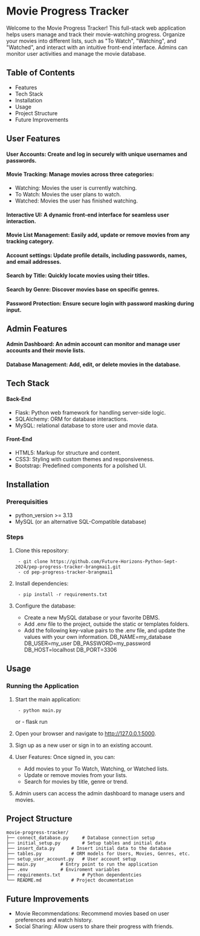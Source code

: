 # Movie Progress Tracker

Welcome to the Movie Progress Tracker! This full-stack web application helps users manage and track their movie-watching progress. Organize your movies into different lists, such as "To Watch", "Watching", and "Watched", and interact with an intuitive front-end interface. Admins can monitor user activities and manage the movie database.

## Table of Contents
- Features
- Tech Stack
- Installation
- Usage
- Project Structure
- Future Improvements

## User Features
#### User Accounts: Create and log in securely with unique usernames and passwords.
#### Movie Tracking: Manage movies across three categories:
- Watching: Movies the user is currently watching.
- To Watch: Movies the user plans to watch.
- Watched: Movies the user has finished watching.
#### Interactive UI: A dynamic front-end interface for seamless user interaction.
#### Movie List Management: Easily add, update or remove movies from any tracking category.
#### Account settings: Update profile details, including passwords, names, and email addresses.
#### Search by Title: Quickly locate movies using their titles.
#### Search by Genre: Discover movies base on specific genres.
#### Password Protection: Ensure secure login with password masking during input.

## Admin Features
#### Admin Dashboard: An admin account can monitor and manage user accounts and their movie lists.
#### Database Management: Add, edit, or delete movies in the database.

## Tech Stack
#### Back-End
- Flask: Python web framework for handling server-side logic.
- SQLAlchemy: ORM for database interactions.
- MySQL: relational database to store user and movie data.

#### Front-End
- HTML5: Markup for structure and content.
- CSS3: Styling with custom themes and responsiveness.
- Bootstrap: Predefined components for a polished UI.

## Installation 
### Prerequisities
- python_version >= 3.13
- MySQL (or an alternative SQL-Compatible database)

### Steps 
1. Clone this repository:

		- git clone https://github.com/Future-Horizons-Python-Sept-2024/pep-progress-tracker-brangmai1.git
		- cd pep-progress-tracker-brangmai1

2. Install dependencies:

		- pip install -r requirements.txt
	
3. Configure the database:
	- Create a new MySQL database or your favorite DBMS.
	- Add .env file to the project, outside the static or templates folders.
	- Add the following key-value pairs to the .env file, and update the values with your own information.
		DB_NAME=my_database
		DB_USER=my_user
		DB_PASSWORD=my_password
		DB_HOST=localhost
		DB_PORT=3306


## Usage 
### Running the Application
1. Start the main application:

   		- python main.py
	or
		- flask run
2. Open your browser and navigate to http://127.0.0.1:5000.	
3. Sign up as a new user or sign in to an existing account.
4. User Features: Once signed in, you can:
	- Add movies to your To Watch, Watching, or Watched lists.
	- Update or remove movies from your lists.
	- Search for movies by title, genre or trend.
5. Admin users can access the admin dashboard to manage users and movies.

## Project Structure

	movie-progress-tracker/
	├── connect_database.py		# Database connection setup
	├── initial_setup.py		# Setup tables and initial data
	├── insert_data.py		# Insert initial data to the database
	├── tables.py			# ORM models for Users, Movies, Genres, etc.
	├── setup_user_account.py	# User account setup                 
	├── main.py			# Entry point to run the application
	├── .env			# Enviroment variables
	├── requirements.txt		# Python dependentcies
	└── README.md			# Project documentation

## Future Improvements
- Movie Recommendations: Recommend movies based on user preferences and watch history. 
- Social Sharing: Allow users to share their progress with friends.









